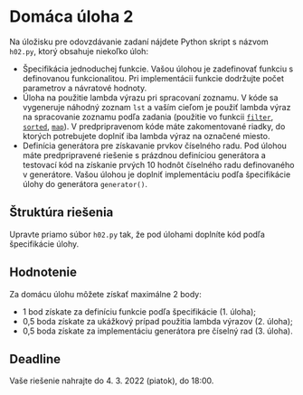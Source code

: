 # Domáca úloha 2
Na úložisku pre odovzdávanie zadaní nájdete Python skript s názvom `h02.py`, ktorý obsahuje niekoľko úloh:

* Špecifikácia jednoduchej funkcie. Vašou úlohou je zadefinovať funkciu s definovanou funkcionalitou. Pri implementácii funkcie dodržujte počet parametrov a návratové hodnoty.
* Úloha na použitie lambda výrazu pri spracovaní zoznamu. V kóde sa vygeneruje náhodný zoznam `lst` a vaším cieľom je použiť lambda výraz na spracovanie zoznamu podľa zadania (použitie vo funkcii [`filter`](https://docs.python.org/3.9/library/functions.html#filter), [`sorted`](https://docs.python.org/3.9/library/functions.html#sorted), [`map`](https://docs.python.org/3.9/library/functions.html#map)). V predpripravenom kóde máte zakomentované riadky, do ktorých potrebujete doplniť iba lambda výraz na označené miesto.
* Definícia generátora pre získavanie prvkov číselného radu. Pod úlohou máte predpripravené riešenie s prázdnou definíciou generátora a testovací kód na získanie prvých 10 hodnôt číselného radu definovaného v generátore. Vašou úlohou je doplniť implementáciu podľa špecifikácie úlohy do generátora  `generator()`.

## Štruktúra riešenia
Upravte priamo súbor `h02.py` tak, že pod úlohami doplníte kód podľa špecifikácie úlohy.

## Hodnotenie
Za domácu úlohu môžete získať maximálne 2 body:

* 1 bod získate za definíciu funkcie podľa špecifikácie (1. úloha);
* 0,5 boda získate za ukážkový prípad použitia lambda výrazov (2. úloha);
* 0,5 boda získate za implementáciu generátora pre číselný rad (3. úloha).

## Deadline
Vaše riešenie nahrajte do 4. 3. 2022 (piatok), do 18:00.
